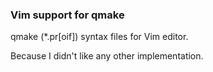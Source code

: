 ### Vim support for qmake

qmake (\*.pr[oif]) syntax files for Vim editor.

Because I didn't like any other implementation.
